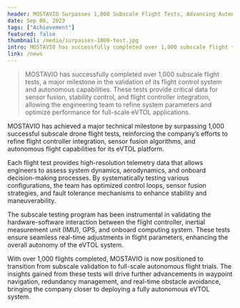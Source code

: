 ```yaml
---
header: MOSTAVIO Surpasses 1,000 Subscale Flight Tests, Advancing Autonomous Flight Development
date: Sep 06, 2023
tags: ["Achievement"]
featured: false
thumbnail: /media/surpasses-1000-test.jpg
intro: MOSTAVIO has successfully completed over 1,000 subscale flight tests, a major milestone in the validation of its flight control system and autonomous capabilities. These tests provide critical data for sensor fusion, stability control, and flight controller integration, allowing the engineering team to refine system parameters and optimize performance for full-scale eVTOL applications.
link: /news
---
```


> MOSTAVIO has successfully completed over 1,000 subscale flight tests, a major milestone in the validation of its flight control system and autonomous capabilities. These tests provide critical data for sensor fusion, stability control, and flight controller integration, allowing the engineering team to refine system parameters and optimize performance for full-scale eVTOL applications. 

MOSTAVIO has achieved a major technical milestone by surpassing 1,000 successful subscale drone flight tests, reinforcing the company’s efforts to refine flight controller integration, sensor fusion algorithms, and autonomous flight capabilities for its eVTOL platform. 

Each flight test provides high-resolution telemetry data that allows engineers to assess system dynamics, aerodynamics, and onboard decision-making processes. By systematically testing various configurations, the team has optimized control loops, sensor fusion strategies, and fault tolerance mechanisms to enhance stability and maneuverability. 

The subscale testing program has been instrumental in validating the hardware-software interaction between the flight controller, inertial measurement unit (IMU), GPS, and onboard computing system. These tests ensure seamless real-time adjustments in flight parameters, enhancing the overall autonomy of the eVTOL system.

With over 1,000 flights completed, MOSTAVIO is now positioned to transition from subscale validation to full-scale autonomous flight trials. The insights gained from these tests will drive further advancements in waypoint navigation, redundancy management, and real-time obstacle avoidance, bringing the company closer to deploying a fully autonomous eVTOL system. 